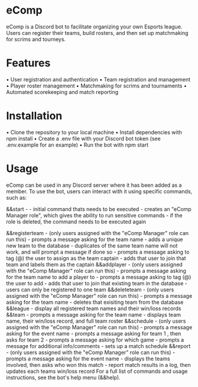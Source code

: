 # eComp
eComp is a Discord bot to facilitate organizing your own Esports league. Users can register their teams, build rosters, and then set up matchmaking for scrims and tourneys.  

# Features
• User registration and authentication
• Team registration and management
• Player roster management
• Matchmaking for scrims and tournaments
• Automated scorekeeping and match reporting

# Installation
• Clone the repository to your local machine
• Install dependencies with npm install
• Create a .env file with your Discord bot token (see .env.example for an example)
• Run the bot with npm start

# Usage
eComp can be used in any Discord server where it has been added as a member. To use the bot, users can interact with it using specific commands, such as:

&&start -
        - initial command thats needs to be executed 
        - creates an "eComp Manager role", which gives the ability to run sensitive commands
        - if the role is deleted, the command needs to be executed again
 
&&registerteam - (only users assigned with the "eComp Manager" role can run this)
               - prompts a message asking for the team name
               - adds a unique new team to the database
               - duplicates of the same team name will not work, and will prompt a message if done so
               - prompts a message asking to tag (@) the user to assign as the team captain
               - adds that user to join that team and labels them as the captain
&&addplayer - (only users assigned with the "eComp Manager" role can run this)
            - prompts a message asking for the team name to add a player to
            - prompts a message asking to tag (@) the user to add 
            - adds that user to join that existing team in the database
            - users can only be registered to one team
&&deleteteam - (only users assigned with the "eComp Manager" role can run this)
             - prompts a message asking for the team name
             - deletes that exisiting team from the database
&&league - display all registered team names and their win/loss records
&&team - prompts a message asking for the team name
       - displays team name, their win/loss record, and full team roster 
&&schedule - (only users assigned with the "eComp Manager" role can run this)
           - prompts a message asking for the event name
           - prompts a message asking for team 1 , then asks for team 2
           - prompts a message asking for which game
           - prompts a message for additional info/comments
           - sets up a match schedule
&&report - (only users assigned with the "eComp Manager" role can run this)
         - prompts a message asking for the event name
         - displays the teams involved, then asks who won this match
         - report match results in a log, then updates each teams win/loss record
For a full list of commands and usage instructions, see the bot's help menu (&&help).
